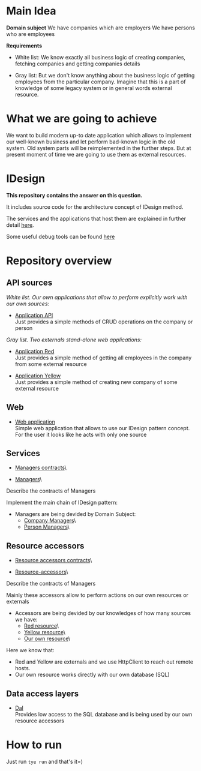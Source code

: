 # Main Idea

**Domain subject**
We have companies which are employers
We have persons who are employees

**Requirements**
- White list:
We know exactly all business logic of creating companies, fetching companies and getting companies details

- Gray list:
But we don't know anything about the business logic of getting employees from the particular company. 
Imagine that this is a part of knowledge of some legacy system or in general words external resource.

# What we are going to achieve

We want to build modern up-to date application which allows to implement our well-known business and let perform bad-known logic in the old system.
Old system parts will be reimplemented in the further steps. But at present moment of time we are going to use them as external resources.

# IDesign

**This repository contains the answer on this question.**

It includes source code for the architecture concept of IDesign method.

The services and the applications that host them are explained in further detail [here](./docs/architecture.md).

Some useful debug tools can be found [here](./docs/tye.md)

# Repository overview

## API sources

*White list. Our own applications that allow to perform explicitly work with our own sources:*

- [Application API](./src/apps/API)\
Just provides a simple methods of CRUD operations on the company or person

*Gray list. Two externals stand-alone web applications:*

- [Application Red](./src/apps/externals/Poc.Method.AppRedAPI)\
Just provides a simple method of getting all employees in the company from some external resource

- [Application Yellow](./src/apps/externals/Poc.Method.AppYellowAPI)\
Just provides a simple method of creating new company of some external resource

## Web

- [Web application](./src/apps/Web)\
Simple web application that allows to use our IDesign pattern concept.\
For the user it looks like he acts with only one source

## Services

- [Managers contracts](./src/contracts/managers)\

- [Managers](./src/services/managers)\

Describe the contracts of Managers

Implement the main chain of IDesign pattern:

- Managers are being devided by Domain Subject:
  - [Company Managers](./src/services/managers/Poc.Method.CompanyManagerService)\
  - [Person Managers](./src/services/managers/Poc.Method.PersonManagerService)\

## Resource accessors

- [Resource accessors contracts](./src/contracts/resource-access)\

- [Resource-accessors](./src/services/resource-access)\

Describe the contracts of Managers

Mainly these accessors allow to perform actions on our own resources or externals

- Accessors are being devided by our knowledges of how many sources we have:
  - [Red resource](./src/services/resource-access/Poc.Method.Service.ExternalAppRedAccess)\
  - [Yellow resource](./src/services/resource-access/Poc.Method.Service.ExternalAppYellowAccess)\
  - [Our own resource](./src/services/resource-access/Poc.Method.Service.ContextStorageAccess)\

Here we know that:
- Red and Yellow are externals and we use HttpClient to reach out remote hosts.
- Our own resource works directly with our own database (SQL)

## Data access layers

- [Dal](./src/dal/resource-access)\
Provides low access to the SQL database and is being used by our own resource accessors


# How to run

Just run `tye run` and that's it=)